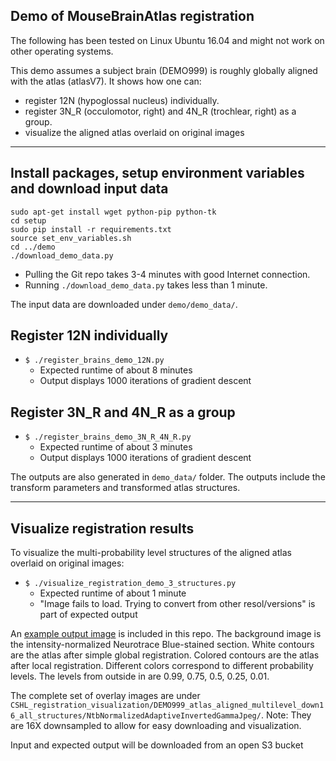 ## Demo of MouseBrainAtlas registration

The following has been tested on Linux Ubuntu 16.04 and might not work on other operating systems.

This demo assumes a subject brain (DEMO999) is roughly globally aligned with the atlas (atlasV7).
It shows how one can:
- register 12N (hypoglossal nucleus) individually.
- register 3N_R (occulomotor, right) and 4N_R (trochlear, right) as a group.
- visualize the aligned atlas overlaid on original images

---------------------------

## Install packages, setup environment variables and download input data
```
sudo apt-get install wget python-pip python-tk
cd setup
sudo pip install -r requirements.txt
source set_env_variables.sh
cd ../demo
./download_demo_data.py
```
  * Pulling the Git repo takes 3-4 minutes with good Internet connection.
  * Running `./download_demo_data.py` takes less than 1 minute.

The input data are downloaded under `demo/demo_data/`.

## Register 12N individually
- `$ ./register_brains_demo_12N.py`
  - Expected runtime of about 8 minutes
  - Output displays 1000 iterations of gradient descent

## Register 3N_R and 4N_R as a group
- `$ ./register_brains_demo_3N_R_4N_R.py`
  - Expected runtime of about 3 minutes
  - Output displays 1000 iterations of gradient descent

The outputs are also generated in `demo_data/` folder. The outputs include the transform parameters and transformed atlas structures.

------------------------

## Visualize registration results

To visualize the multi-probability level structures of the aligned atlas overlaid on original images:
- `$ ./visualize_registration_demo_3_structures.py`
  - Expected runtime of about 1 minute
  - "Image fails to load. Trying to convert from other resol/versions" is part of expected output

An [example output image](example_atlas_overlay.jpg) is included in this repo.
The background image is the intensity-normalized Neurotrace Blue-stained section.
White contours are the atlas after simple global registration.
Colored contours are the atlas after local registration. Different colors correspond to different probability levels. The  levels from outside in are 0.99, 0.75, 0.5, 0.25, 0.01.

The complete set of overlay images are under `CSHL_registration_visualization/DEMO999_atlas_aligned_multilevel_down16_all_structures/NtbNormalizedAdaptiveInvertedGammaJpeg/`. Note: They are 16X downsampled to allow for easy downloading and visualization.


Input and expected output will be downloaded from an open S3 bucket
